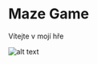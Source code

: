 # Maze Game

Vítejte v mojí hře

![alt text](https://github.com/JakubPavlicek/PRJKT_PVA_B4_Pavlicek_Maze-Game/blob/[branch]/Maze.jpg?raw=true)
